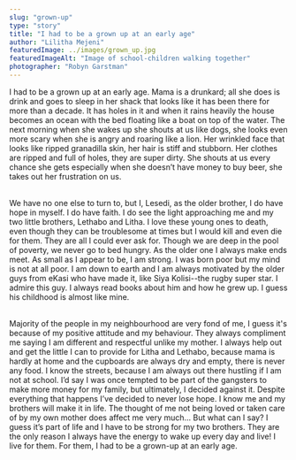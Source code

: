 ```yaml
---
slug: "grown-up"
type: "story"
title: "I had to be a grown up at an early age"
author: "Lilitha Mejeni"
featuredImage: ../images/grown_up.jpg
featuredImageAlt: "Image of school-children walking together"
photographer: "Robyn Garstman"
---
```


I had to be a grown up at an early age. Mama is a drunkard; all she does is drink and goes to sleep in her shack that looks like it has been there for more than a decade. It has holes in it and when it rains heavily the house becomes an ocean with the bed floating like a boat on top of the water. The next morning when she wakes up she shouts at us like dogs, she looks even more scary when she is angry and roaring like a lion. Her wrinkled face that looks like ripped granadilla skin, her hair is stiff and stubborn. Her clothes are ripped and full of holes, they are super dirty. She shouts at us every chance she gets especially when she doesn’t have money to buy beer, she takes out her frustration on us. <br><br>

We have no one else to turn to, but I, Lesedi, as the older brother, I do have hope in myself. I do have faith. I do see the light approaching me and my two little brothers, Lethabo and Litha. I love these young ones to death, even though they can be troublesome at times but I would kill and even die for them. They are all I could ever ask for. Though we are deep in the pool of poverty, we never go to bed hungry. As the older one I always make ends meet. As small as I appear to be, I am strong. I was born poor but my mind is not at all poor. I am down to earth and I am always motivated by the older guys from eKasi who have made it, like Siya Kolisi--the rugby super star. I admire this guy. I always read books about him and how he grew up. I guess his childhood is almost like mine. <br><br>

Majority of the people in my neighbourhood are very fond of me, I guess it's because of my positive attitude and my behaviour. They always compliment me saying I am different and respectful unlike my mother. I always help out and get the little I can to provide for Litha and Lethabo, because mama is hardly at home and the cupboards are always dry and empty, there is never any food. I know the streets, because I am always out there hustling if I am not at school. I’d say I was once tempted to be part of the gangsters to make more money for my family, but ultimately, I decided against it.
Despite everything that happens I’ve decided to never lose hope. I know me and my brothers will make it in life. The thought of me not being loved or taken care of by my own mother does affect me very much… But what can I say? I guess it’s part of life and I have to be strong for my two brothers. They are the only reason I always have the energy to wake up every day and live! I live for them. For them, I had to be a grown-up at an early age.
